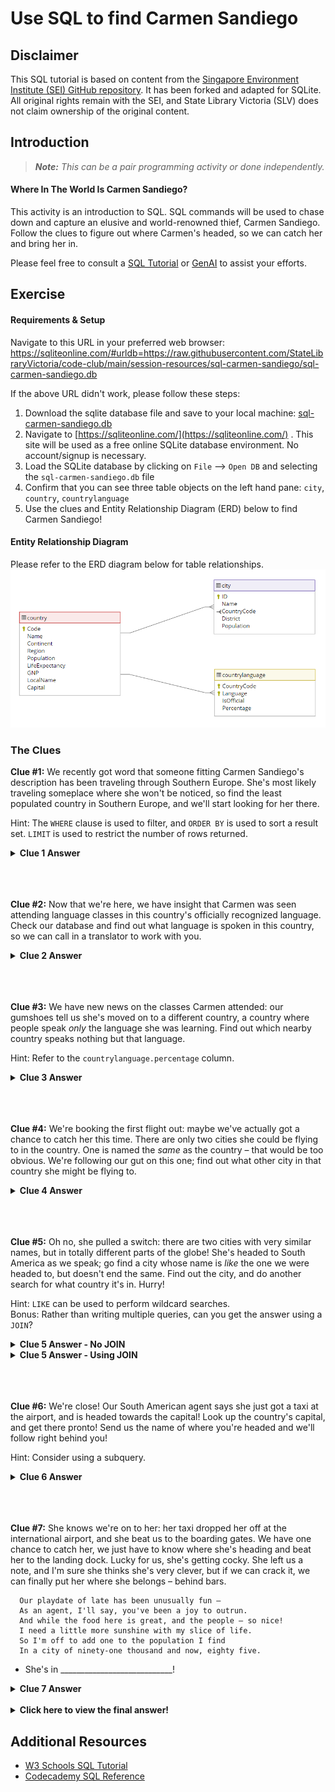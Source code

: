 # Use SQL to find Carmen Sandiego
## Disclaimer
This SQL tutorial is based on content from the [Singapore Environment Institute (SEI) GitHub repository](https://github.com/wdi-sg/sql-carmen-sandiego/tree/master). It has been forked and adapted for SQLite. All original rights remain with the SEI, and State Library Victoria (SLV) does not claim ownership of the original content.

## Introduction
> ***Note:*** _This can be a pair programming activity or done independently._

#### Where In The World Is Carmen Sandiego?
This activity is an introduction to SQL. SQL commands will be used to chase down and capture an elusive and world-renowned thief, Carmen Sandiego. Follow the clues to figure out where Carmen's headed, so we can catch her and bring her in.

Please feel free to consult a [SQL Tutorial](https://www.w3schools.com/sql/) or [GenAI](https://chatgpt.com/) to assist your efforts.

## Exercise
#### Requirements & Setup
Navigate to this URL in your preferred web browser: 
https://sqliteonline.com/#urldb=https://raw.githubusercontent.com/StateLibraryVictoria/code-club/main/session-resources/sql-carmen-sandiego/sql-carmen-sandiego.db

If the above URL didn't work, please follow these steps:
1. Download the sqlite database file and save to your local machine: [sql-carmen-sandiego.db](sql-carmen-sandiego.db)
2. Navigate to [https://sqliteonline.com/](https://sqliteonline.com/) . This site will be used as a free online SQLite database environment. No account/signup is necessary.
3. Load the SQLite database by clicking on `File` --> `Open DB` and selecting the `sql-carmen-sandiego.db` file
4.  Confirm that you can see three table objects on the left hand pane: `city`, `country`, `countrylanguage`
5. Use the clues  and Entity Relationship Diagram (ERD) below to find Carmen Sandiego!

#### Entity Relationship Diagram
Please refer to the ERD diagram below for table relationships.
![Entity Relationship Diagram](sql-carmen-sandiego-erd.png "Entity Relationship Diagram")

### The Clues

**Clue #1:** We recently got word that someone fitting Carmen Sandiego's description has been traveling through Southern Europe. She's most likely traveling someplace where she won't be noticed, so find the least populated country in Southern Europe, and we'll start looking for her there.

Hint: The `WHERE` clause is used to filter, and `ORDER BY` is used to sort a result set. `LIMIT` is used to restrict the number of rows returned.
  
<details>
<summary><b>Clue 1 Answer</b></summary>
  
 ```sql
SELECT code, name
FROM country 
WHERE region = 'Southern Europe' 
ORDER BY population
LIMIT 1;
```

</details>
<br />
<br />
<br />

**Clue #2:** Now that we're here, we have insight that Carmen was seen attending language classes in this country's officially recognized language. Check our database and find out what language is spoken in this country, so we can call in a translator to work with you.

<details>
<summary><b>Clue 2 Answer</b></summary>
  
 ```sql
SELECT language, isofficial
FROM countrylanguage 
WHERE countrycode = 'VAT';
```

</details>
<br />
<br />
<br />

**Clue #3:** We have new news on the classes Carmen attended: our gumshoes tell us she's moved on to a different country, a country where people speak *only* the language she was learning. Find out which nearby country speaks nothing but that language.

Hint: Refer to the `countrylanguage.percentage` column.

 <details>
<summary><b>Clue 3 Answer</b></summary>
  
 ```sql
SELECT countryCode, percentage
FROM countrylanguage 
WHERE language = 'Italian' 
ORDER BY percentage DESC;

SELECT name,code 
FROM country 
WHERE code = 'SMR';
```

</details>
<br />
<br />
<br />

**Clue #4:** We're booking the first flight out: maybe we've actually got a chance to catch her this time. There are only two cities she could be flying to in the country. One is named the *same* as the country – that would be too obvious. We're following our gut on this one; find out what other city in that country she might be flying to.

<details>
<summary><b>Clue 4 Answer</b></summary>
  
 ```sql
SELECT name 
FROM city 
WHERE countrycode = 'SMR'
AND name <> 'San Marino';
```

</details>
<br />
<br />
<br />

**Clue #5:** Oh no, she pulled a switch: there are two cities with very similar names, but in totally different parts of the globe! She's headed to South America as we speak; go find a city whose name is *like* the one we were headed to, but doesn't end the same. Find out the city, and do another search for what country it's in. Hurry!

Hint: `LIKE` can be used to perform wildcard searches.
<br />
Bonus: Rather than writing multiple queries, can you get the answer using a `JOIN`?

<details>
<summary><b>Clue 5 Answer - No JOIN</b></summary>
  
 ```sql
SELECT id, name, countryCode
FROM city 
WHERE name LIKE 'Serra%';

SELECT name, continent
FROM country 
WHERE code='BRA';
```

</details>

<details>
<summary><b>Clue 5 Answer - Using JOIN</b></summary>
  
 ```sql
SELECT country.name
FROM country
INNER JOIN city ON country.code = city.countrycode
WHERE country.region = 'South America'
and city.name LIKE 'Serra%';
```

</details>
<br />
<br />
<br />


**Clue #6:** We're close! Our South American agent says she just got a taxi at the airport, and is headed towards the capital! Look up the country's capital, and get there pronto! Send us the name of where you're headed and we'll follow right behind you!

Hint: Consider using a subquery.

<details>
<summary><b>Clue 6 Answer</b></summary>
  
 ```sql
SELECT name
FROM city 
WHERE id = (SELECT capital 
            FROM country
            WHERE code = 'BRA');
```

</details>
<br />
<br />
<br />

**Clue #7:** She knows we're on to her: her taxi dropped her off at the international airport, and she beat us to the boarding gates. We have one chance to catch her, we just have to know where she's heading and beat her to the landing dock. Lucky for us, she's getting cocky. She left us a note, and I'm sure she thinks she's very clever, but if we can crack it, we can finally put her where she belongs – behind bars.

```
  Our playdate of late has been unusually fun –
  As an agent, I'll say, you've been a joy to outrun.
  And while the food here is great, and the people – so nice!
  I need a little more sunshine with my slice of life.
  So I'm off to add one to the population I find
  In a city of ninety-one thousand and now, eighty five.
```

-  She's in ____________________________!

<details>
<summary><b>Clue 7 Answer</b></summary>
  
 ```sql
SELECT * 
FROM city 
WHERE population=91084;
```

</details>

<br />

<details>
<summary><b>Click here to view the final answer!</b></summary>
She's in Santa Monica, California, USA!

</details>


## Additional Resources
- [W3 Schools SQL Tutorial](https://www.w3schools.com/sql/)
- [Codecademy SQL Reference](https://www.codecademy.com/article/sql-commands)
